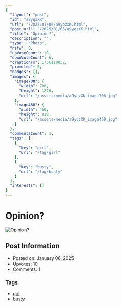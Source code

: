 ```yaml
---
{
  "layout": "post",
  "id": "a9yqzXK",
  "url": "/2025/01/06/a9yqzXK.html",
  "post_url": "/2025/01/06/a9yqzXK.html",
  "title": "Opinion?",
  "description": "",
  "type": "Photo",
  "nsfw": 0,
  "upVoteCount": 10,
  "downVoteCount": 6,
  "creationTs": 1736110032,
  "promoted": 0,
  "badges": [],
  "images": {
    "image700": {
      "width": 700,
      "height": 1246,
      "url": "/assets/media/a9yqzXK_image700.jpg"
    },
    "image460": {
      "width": 460,
      "height": 819,
      "url": "/assets/media/a9yqzXK_image460.jpg"
    }
  },
  "commentsCount": 1,
  "tags": [
    {
      "key": "girl",
      "url": "/tag/girl"
    },
    {
      "key": "busty",
      "url": "/tag/busty"
    }
  ],
  "interests": []
}
---
```


# Opinion?

![Opinion?](/assets/media/a9yqzXK_image700.jpg)

## Post Information

- Posted on: January 06, 2025
- Upvotes: 10
- Comments: 1

### Tags

- [girl](/tag/girl)
- [busty](/tag/busty)
